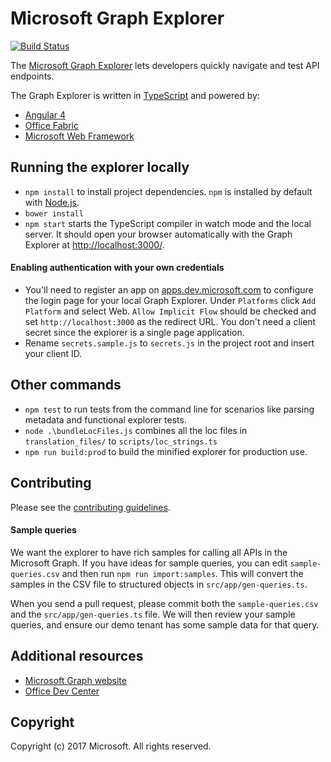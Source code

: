 

# Microsoft Graph Explorer
[![Build Status](https://travis-ci.org/microsoftgraph/microsoft-graph-explorer.svg?branch=master)](https://travis-ci.org/microsoftgraph/microsoft-graph-explorer)

The [Microsoft Graph Explorer](https://developer.microsoft.com/graph/graph-explorer) lets developers quickly navigate and test API endpoints.

The Graph Explorer is written in [TypeScript](https://www.typescriptlang.org/) and powered by:
* [Angular 4](https://angular.io/)
* [Office Fabric](https://dev.office.com/fabric)
* [Microsoft Web Framework](https://getmwf.com/)

## Running the explorer locally

* `npm install` to install project dependencies. `npm` is installed by default with [Node.js](https://nodejs.org/).
* `bower install`
* `npm start` starts the TypeScript compiler in watch mode and the local server. It should open your browser automatically with the Graph Explorer at [http://localhost:3000/](http://localhost:3000).

#### Enabling authentication with your own credentials
* You'll need to register an app on [apps.dev.microsoft.com](https://apps.dev.microsoft.com) to configure the login page for your local Graph Explorer.  Under `Platforms` click `Add Platform` and select Web.  `Allow Implicit Flow` should be checked and set `http://localhost:3000` as the redirect URL.  You don't need a client secret since the explorer is a single page application.
* Rename `secrets.sample.js` to `secrets.js` in the project root and insert your client ID.

## Other commands
* `npm test` to run tests from the command line for scenarios like parsing metadata and functional explorer tests.
* `node .\bundleLocFiles.js` combines all the loc files in `translation_files/` to `scripts/loc_strings.ts`
* `npm run build:prod` to build the minified explorer for production use.

## Contributing
Please see the [contributing guidelines](CONTRIBUTING.md).

#### Sample queries
We want the explorer to have rich samples for calling all APIs in the Microsoft Graph. If you have ideas for sample queries, you can edit `sample-queries.csv` and then run `npm run import:samples`. This will convert the samples in the CSV file to structured objects in `src/app/gen-queries.ts`.

When you send a pull request, please commit both the `sample-queries.csv` and the `src/app/gen-queries.ts` file. We will then review your sample queries, and ensure our demo tenant has some sample data for that query.


## Additional resources
* [Microsoft Graph website](https://graph.microsoft.io)
* [Office Dev Center](http://dev.office.com/)

## Copyright
Copyright (c) 2017 Microsoft. All rights reserved.
